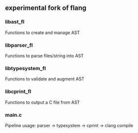 ## experimental fork of flang


### libast_fl

Functions to create and manage AST

### libparser_fl

Functions to parse files/string into AST

### libtypesystem_fl

Functions to validate and augment AST

### libcprint_fl

Functions to output a C file from AST

### main.c

Pipeline usage: parser -> typesystem -> cprint -> clang compile
